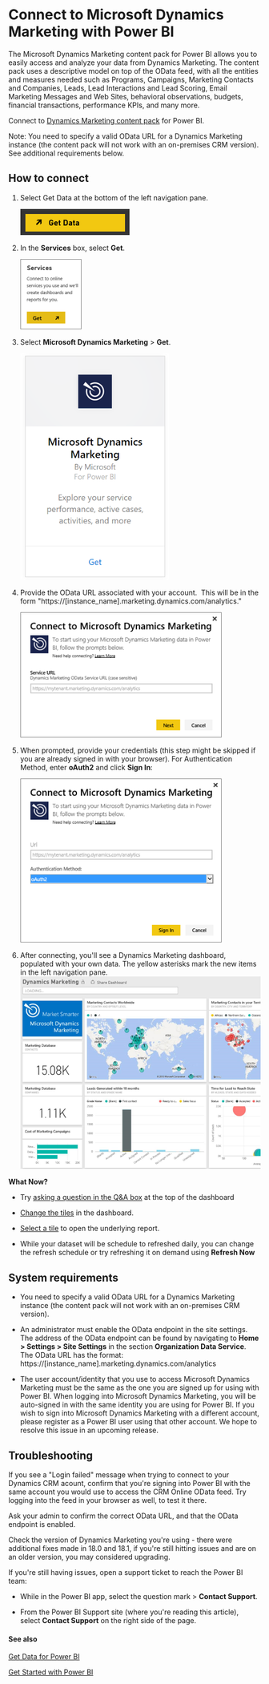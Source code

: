 <properties
   pageTitle="Connect to Microsoft Dynamics Marketing with Power BI"
   description="Microsoft Dynamics Marketing for Power BI"
   services="powerbi"
   documentationCenter=""
   authors="joeshoukry"
   manager="erikre"
   backup="maggiesMSFT"
   editor=""
   tags=""
   qualityFocus="no"
   qualityDate=""/>

<tags
   ms.service="powerbi"
   ms.devlang="NA"
   ms.topic="article"
   ms.tgt_pltfrm="NA"
   ms.workload="powerbi"
   ms.date="08/28/2017"
   ms.author="yshoukry"/>

# Connect to Microsoft Dynamics Marketing with Power BI

The Microsoft Dynamics Marketing content pack for Power BI allows you to easily access and analyze your data from Dynamics Marketing. The content pack uses a descriptive model on top of the OData feed, with all the entities and measures needed such as Programs, Campaigns, Marketing Contacts and Companies, Leads, Lead Interactions and Lead Scoring, Email Marketing Messages and Web Sites, behavioral observations, budgets, financial transactions, performance KPIs, and many more. 

Connect to [Dynamics Marketing content pack](https://app.powerbi.com/getdata/services/microsoft-dynamics-marketing) for Power BI.

Note: You need to specify a valid OData URL for a Dynamics Marketing instance (the content pack will not work with an on-premises CRM version). See additional requirements below.

## How to connect

1.  Select Get Data at the bottom of the left navigation pane.

    ![](media/powerbi-content-pack-microsoft-dynamics-marketing/PBI_GetData.png) 

2.  In the **Services** box, select **Get**.

    ![](media/powerbi-content-pack-microsoft-dynamics-marketing/PBI_GetServices.png) 

3.  Select **Microsoft Dynamics Marketing** \> **Get**.

    ![](media/powerbi-content-pack-microsoft-dynamics-marketing/mdmarketing.png)

4.  Provide the OData URL associated with your account.  This will be in the form  "https://[instance\_name].marketing.dynamics.com/analytics."

	![](media/powerbi-content-pack-microsoft-dynamics-marketing/PBI_DynMktgServiceURL.png)

5.  When prompted, provide your credentials (this step might be skipped if you are already signed in with your browser). For Authentication Method, enter **oAuth2** and click **Sign In**:

    ![](media/powerbi-content-pack-microsoft-dynamics-marketing/PBI_DynamMktgoAuth2.png)

6.  After connecting, you'll see a Dynamics Marketing dashboard, populated with your own data. The yellow asterisks mark the new items in the left navigation pane.
	![](media/powerbi-content-pack-microsoft-dynamics-marketing/PBI_DynamMktgNewDash.png)

**What Now?**

- Try [asking a question in the Q&A box](powerbi-service-q-and-a.md) at the top of the dashboard

- [Change the tiles](powerbi-service-edit-a-tile-in-a-dashboard.md) in the dashboard.

- [Select a tile](powerbi-service-dashboard-tiles.md) to open the underlying report.

- While your dataset will be schedule to refreshed daily, you can change the refresh schedule or try refreshing it on demand using **Refresh Now**

## System requirements

-   You need to specify a valid OData URL for a Dynamics Marketing instance (the content pack will not work with an on-premises CRM version).  

-   An administrator must enable the OData endpoint in the site settings. The address of the OData endpoint can be found by navigating to **Home \> Settings \> Site Settings** in the section **Organization Data Service**.  The OData URL has the format:  https://[instance\_name].marketing.dynamics.com/analytics  

-   The user account/identity that you use to access Microsoft Dynamics Marketing must be the same as the one you are signed up for using with Power BI. When logging into Microsoft Dynamics Marketing, you will be auto-signed in with the same identity you are using for Power BI. If you wish to sign into Microsoft Dynamics Marketing with a different account, please register as a Power BI user using that other account. We hope to resolve this issue in an upcoming release.   


## Troubleshooting

If you see a "Login failed" message when trying to connect to your Dynamics CRM acount, confirm that you're signing into Power BI with the same account you would use to access the CRM Online OData feed. Try logging into the feed in your browser as well, to test it there.

Ask your admin to confirm the correct OData URL, and that the OData endpoint is enabled.

Check the version of Dynamics Marketing you're using - there were additional fixes made in 18.0 and 18.1, if you're still hitting issues and are on an older version, you may considered upgrading.

If you're still having issues, open a support ticket to reach the Power BI team:

-   While in the Power BI app, select the question mark \> **Contact Support**.

-   From the Power BI Support site (where you're reading this article), select **Contact Support** on the right side of the page.

#### See also

[Get Data for Power BI](powerbi-service-get-data.md)

[Get Started with Power BI](powerbi-service-get-started.md)
